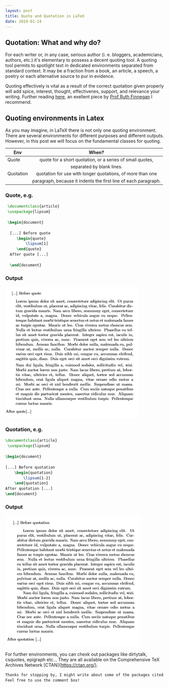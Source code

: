 ```yaml
---
layout: post
title: Quote and Quotation in LaTeX
date: 2019-01-24
---
```


## Quotation: What and why do?

For each writer or, in any case, serious author (i. e. bloggers, academicians, authors, etc.) it's elementary to possess a decent quoting tool. A quoting tool permits to spotlight text in dedicated environments separated from standard context.
It may be a fraction from a book, an article, a speech, a poetry or each alternative source to pur in evidence.

Quoting effectively is vital as a result of the correct quotation given properly will add spice, interest, thought, effectivenes, support, and relevance your writing. Further reading [here](https://books.openedition.org/obp/927?lang=en), an exellent piece by [Prof Ruth Finnegan](http://www.open.ac.uk/people/rhf2) I recommend.

## Quoting environments in Latex 
As you may imagine, in LaTeX there is not only one quoting environment. There are several environments for different purposes and different outputs. However, in this post we will focus on the fundamental classes for quoting.


| Env           | When?      | 
| ------------- |:-------------:| 
| Quote         | quote for a short quotation, or a series of small quotes,|    
|               | separated by blank lines. |             
| Quotation     | quotation for use with longer quotations, of more than one| 
|               |   paragraph, because it indents the first line of each paragraph. |


### Quote, e.g.



```Latex
 \documentclass{article}
 \usepackage{lipsum}

 \begin{document}

  [...] Before quote 
     \begin{quote}
         \lipsum[1]
     \end{quote}
  After quote [...]
  
  \end{document}
```
### Output
<img alt="Output using Env Quote" src="../img/quote.PNG">

### Quotation, e.g.

```Latex
\documentclass{article}
 \usepackage{lipsum}

\begin{document}

[...] Before quotation
    \begin{quotation}
        \lipsum[1-2]
    \end{quotation}
After quotation [...]
\end{document}

```
### Output
<img alt="Output using Env Quote" src="../img/quotation.PNG"> 


For further environments, you can chexk out packages like dirtytalk, csquotes, epigraph etc...
They are all available on the Comprehensive TeX Archives Network [CTAN]{https://ctan.org/}.


```bash
Thanks for stopping by, I might write about some of the packages cited above in the future. 
Feel free to use the comment box!
```
